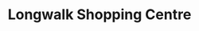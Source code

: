 ---
title: "Longwalk Shopping Centre"
url: /dundalk/longwalk-shopping-centre/
shop: Einkaufszentrum
---